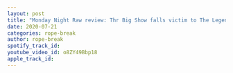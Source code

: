 ```yaml
---
layout: post
title: "Monday Night Raw review: Thr Big Show falls victim to The Legend Killer, Ali makes his RAW debut!"
date: 2020-07-21
categories: rope-break
author: rope-break
spotify_track_id: 
youtube_video_id: o8ZY49Bbp18
apple_track_id: 
---
```

